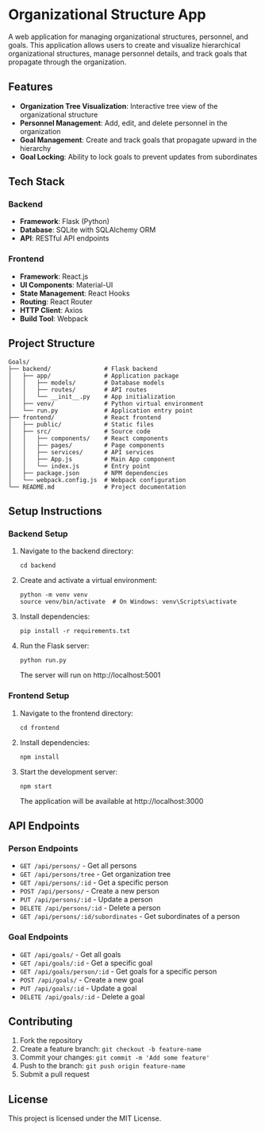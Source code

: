 # Organizational Structure App

A web application for managing organizational structures, personnel, and goals. This application allows users to create and visualize hierarchical organizational structures, manage personnel details, and track goals that propagate through the organization.

## Features

- **Organization Tree Visualization**: Interactive tree view of the organizational structure
- **Personnel Management**: Add, edit, and delete personnel in the organization
- **Goal Management**: Create and track goals that propagate upward in the hierarchy
- **Goal Locking**: Ability to lock goals to prevent updates from subordinates

## Tech Stack

### Backend
- **Framework**: Flask (Python)
- **Database**: SQLite with SQLAlchemy ORM
- **API**: RESTful API endpoints

### Frontend
- **Framework**: React.js
- **UI Components**: Material-UI
- **State Management**: React Hooks
- **Routing**: React Router
- **HTTP Client**: Axios
- **Build Tool**: Webpack

## Project Structure

```
Goals/
├── backend/               # Flask backend
│   ├── app/               # Application package
│   │   ├── models/        # Database models
│   │   ├── routes/        # API routes
│   │   └── __init__.py    # App initialization
│   ├── venv/              # Python virtual environment
│   └── run.py             # Application entry point
├── frontend/              # React frontend
│   ├── public/            # Static files
│   ├── src/               # Source code
│   │   ├── components/    # React components
│   │   ├── pages/         # Page components
│   │   ├── services/      # API services
│   │   ├── App.js         # Main App component
│   │   └── index.js       # Entry point
│   ├── package.json       # NPM dependencies
│   └── webpack.config.js  # Webpack configuration
└── README.md              # Project documentation
```

## Setup Instructions

### Backend Setup

1. Navigate to the backend directory:
   ```
   cd backend
   ```

2. Create and activate a virtual environment:
   ```
   python -m venv venv
   source venv/bin/activate  # On Windows: venv\Scripts\activate
   ```

3. Install dependencies:
   ```
   pip install -r requirements.txt
   ```

4. Run the Flask server:
   ```
   python run.py
   ```
   The server will run on http://localhost:5001

### Frontend Setup

1. Navigate to the frontend directory:
   ```
   cd frontend
   ```

2. Install dependencies:
   ```
   npm install
   ```

3. Start the development server:
   ```
   npm start
   ```
   The application will be available at http://localhost:3000

## API Endpoints

### Person Endpoints

- `GET /api/persons/` - Get all persons
- `GET /api/persons/tree` - Get organization tree
- `GET /api/persons/:id` - Get a specific person
- `POST /api/persons/` - Create a new person
- `PUT /api/persons/:id` - Update a person
- `DELETE /api/persons/:id` - Delete a person
- `GET /api/persons/:id/subordinates` - Get subordinates of a person

### Goal Endpoints

- `GET /api/goals/` - Get all goals
- `GET /api/goals/:id` - Get a specific goal
- `GET /api/goals/person/:id` - Get goals for a specific person
- `POST /api/goals/` - Create a new goal
- `PUT /api/goals/:id` - Update a goal
- `DELETE /api/goals/:id` - Delete a goal

## Contributing

1. Fork the repository
2. Create a feature branch: `git checkout -b feature-name`
3. Commit your changes: `git commit -m 'Add some feature'`
4. Push to the branch: `git push origin feature-name`
5. Submit a pull request

## License

This project is licensed under the MIT License. 